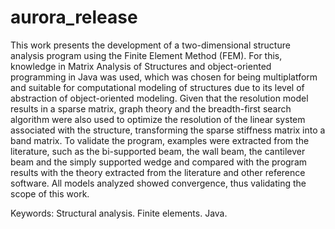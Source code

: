 # aurora_release

This work presents the development of a two-dimensional structure analysis program using the Finite Element Method (FEM). For this, knowledge in Matrix Analysis of Structures and object-oriented programming in Java was used, which was chosen for being multiplatform and suitable for computational modeling of structures due to its level of abstraction of object-oriented modeling. Given that the resolution model results in a sparse matrix, graph theory and the breadth-first search algorithm were also used to optimize the resolution of the linear system associated with the structure, transforming the sparse stiffness matrix into a band matrix. To validate the program, examples were extracted from the literature, such as the bi-supported beam, the wall beam, the cantilever beam and the simply supported wedge and compared with the program results with the theory extracted from the literature and other reference software. All models analyzed showed convergence, thus validating the scope of this work.

Keywords: Structural analysis. Finite elements. Java.

